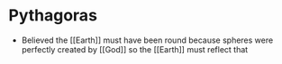 # Pythagoras

- Believed the [[Earth]] must have been round because spheres were perfectly created by [[God]] so the [[Earth]] must reflect that

